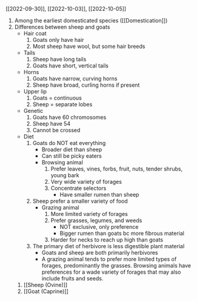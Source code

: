 [[2022-09-30]], [[2022-10-03]], [[2022-10-05]]

1. Among the earliest domesticated species ([[Domestication]])
2. Differences between sheep and goats
	- Hair coat
		1. Goats only have hair
		2. Most sheep have wool, but some hair breeds
	- Tails
		1. Sheep have long tails
		2. Goats have short, vertical tails
	- Horns
		1. Goats have narrow, curving horns
		2. Sheep have broad, curling horns if present
	- Upper lip
		1. Goats = continuous
		2. Sheep = separate lobes
	- Genetic
		1. Goats have 60 chromosomes
		2. Sheep have 54
		3. Cannot be crossed
	- Diet
		1. Goats do NOT eat everything
			- Broader diet than sheep
			- Can still be picky eaters
			- Browsing animal
				1. Prefer leaves, vines, forbs, fruit, nuts, tender shrubs, young bark
				2. Very wide variety of forages
				3. Concentrate selectors 
					- Have smaller rumen than sheep
		2. Sheep prefer a smaller variety of food
			- Grazing animal
				1. More limited variety of forages
				2. Prefer grasses, legumes, and weeds
					- NOT exclusive, only preference 
					- Bigger rumen than goats bc more fibrous material
				3. Harder for necks to reach up high than goats
		3. The primary diet of herbivore is less digestible plant material
			- Goats and sheep are both primarily herbivores
			- A grazing animal tends to prefer more limited types of forages, predominantly the grasses. Browsing animals have preferences for a wade variety of forages that may also include fruits and seeds.
	1. [[Sheep (Ovine)]]
	2. [[Goat (Caprine)]]